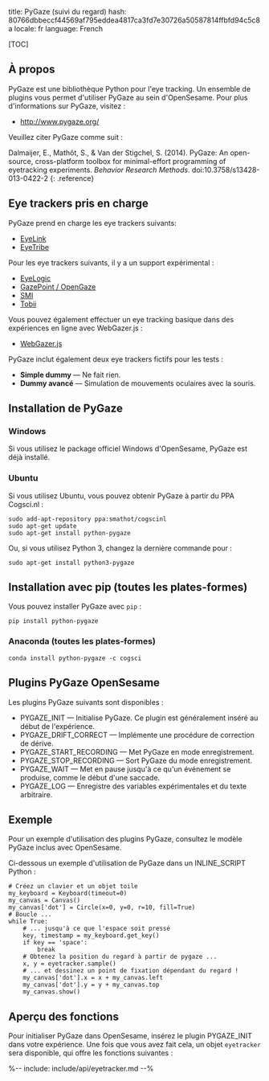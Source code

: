 title: PyGaze (suivi du regard)
hash: 80766dbbeccf44569af795eddea4817ca3fd7e30726a50587814ffbfd94c5c8a
locale: fr
language: French

[TOC]

## À propos

PyGaze est une bibliothèque Python pour l'eye tracking. Un ensemble de plugins vous permet d'utiliser PyGaze au sein d'OpenSesame. Pour plus d'informations sur PyGaze, visitez :

- <http://www.pygaze.org/>

Veuillez citer PyGaze comme suit :

Dalmaijer, E., Mathôt, S., & Van der Stigchel, S. (2014). PyGaze: An open-source, cross-platform toolbox for minimal-effort programming of eyetracking experiments. *Behavior Research Methods*. doi:10.3758/s13428-013-0422-2
{: .reference}

## Eye trackers pris en charge

PyGaze prend en charge les eye trackers suivants:

- [EyeLink](%link:eyelink%)
- [EyeTribe](%link:eyetribe%)

Pour les eye trackers suivants, il y a un support expérimental :

- [EyeLogic](%link:eyelogic%)
- [GazePoint / OpenGaze](%link:gazepoint%)
- [SMI](%link:smi%)
- [Tobii](%link:tobii%)

Vous pouvez également effectuer un eye tracking basique dans des expériences en ligne avec WebGazer.js :

- [WebGazer.js](%link:webgazer%)

PyGaze inclut également deux eye trackers fictifs pour les tests :

- __Simple dummy__ — Ne fait rien.
- __Dummy avancé__ — Simulation de mouvements oculaires avec la souris.

## Installation de PyGaze

### Windows

Si vous utilisez le package officiel Windows d'OpenSesame, PyGaze est déjà installé.

### Ubuntu

Si vous utilisez Ubuntu, vous pouvez obtenir PyGaze à partir du PPA Cogsci.nl :

```
sudo add-apt-repository ppa:smathot/cogscinl
sudo apt-get update
sudo apt-get install python-pygaze
```

Ou, si vous utilisez Python 3, changez la dernière commande pour :

```
sudo apt-get install python3-pygaze
```

## Installation avec pip (toutes les plates-formes)

Vous pouvez installer PyGaze avec `pip` :

```
pip install python-pygaze
```

### Anaconda (toutes les plates-formes)

```
conda install python-pygaze -c cogsci
```

## Plugins PyGaze OpenSesame

Les plugins PyGaze suivants sont disponibles :

- PYGAZE_INIT — Initialise PyGaze. Ce plugin est généralement inséré au début de l'expérience.
- PYGAZE_DRIFT_CORRECT — Implémente une procédure de correction de dérive.
- PYGAZE_START_RECORDING — Met PyGaze en mode enregistrement.
- PYGAZE_STOP_RECORDING — Sort PyGaze du mode enregistrement.
- PYGAZE_WAIT — Met en pause jusqu'à ce qu'un événement se produise, comme le début d'une saccade.
- PYGAZE_LOG — Enregistre des variables expérimentales et du texte arbitraire.

## Exemple

Pour un exemple d'utilisation des plugins PyGaze, consultez le modèle PyGaze inclus avec OpenSesame.

Ci-dessous un exemple d'utilisation de PyGaze dans un INLINE_SCRIPT Python :

~~~ .python
# Créez un clavier et un objet toile
my_keyboard = Keyboard(timeout=0)
my_canvas = Canvas()
my_canvas['dot'] = Circle(x=0, y=0, r=10, fill=True)
# Boucle ...
while True:
	# ... jusqu'à ce que l'espace soit pressé
	key, timestamp = my_keyboard.get_key()
	if key == 'space':
		break
	# Obtenez la position du regard à partir de pygaze ...
	x, y = eyetracker.sample()
	# ... et dessinez un point de fixation dépendant du regard !
	my_canvas['dot'].x = x + my_canvas.left
	my_canvas['dot'].y = y + my_canvas.top
	my_canvas.show()
~~~

## Aperçu des fonctions

Pour initialiser PyGaze dans OpenSesame, insérez le plugin PYGAZE_INIT dans votre expérience. Une fois que vous avez fait cela, un objet `eyetracker` sera disponible, qui offre les fonctions suivantes :

%-- include: include/api/eyetracker.md --%
